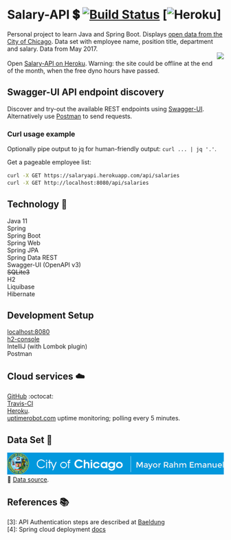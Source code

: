 # Salary-API :heavy_dollar_sign: [![Build Status][1]][2] [![Heroku](https://heroku-badge.herokuapp.com/?app=salary-api)]
Personal project to learn Java and Spring Boot. Displays [open data from the City of Chicago](https://data.cityofchicago.org/Administration-Finance/Current-Employee-Names-Salaries-and-Position-Title/xzkq-xp2w). Data set with employee name, position title, department and salary. Data from May 2017.<br>
<img src="http://www.codecheese.com/wp-content/uploads/heroku-logo.png" height=95 style="float:right"/><br>
Open [Salary-API on Heroku](https://salaryapi.herokuapp.com/). Warning: the site could be offline at the end of the month, when the free dyno hours have passed.<br>

## Swagger-UI API endpoint discovery

Discover and try-out the available REST endpoints using [Swagger-UI](https://salaryapi.herokuapp.com/). Alternatively use [Postman](https://www.getpostman.com/) to send requests.

### Curl usage example

Optionally pipe output to jq for human-friendly output: `curl ... | jq '.'`.<br>

Get a pageable employee list:
```bash
curl -X GET https://salaryapi.herokuapp.com/api/salaries
curl -X GET http://localhost:8080/api/salaries
```

## Technology :wrench:
Java 11<br>
Spring<br>
Spring Boot<br>
Spring Web<br>
Spring JPA<br>
Spring Data REST<br>
Swagger-UI (OpenAPI v3)<br>
~~SQLite3~~<br>
H2<br>
Liquibase<br>
Hibernate<br>

## Development Setup
[localhost:8080](http://localhost:8080/)<br>
[h2-console](http://localhost:8080/h2-console/)<br>
IntelliJ (with Lombok plugin)<br>
Postman<br>

## Cloud services :cloud:
[GitHub](https://github.com/Eimert/Salary-API) :octocat:<br>
[Travis-CI](https://www.travis-ci.org/Eimert/Salary-API)<br>
[Heroku](https://salaryapi.herokuapp.com).<br>
[uptimerobot.com](https://uptimerobot.com/) uptime monitoring; polling every 5 minutes.<br> 

## Data Set :open_file_folder:
![alt text](https://raw.githubusercontent.com/Eimert/Salary-API/master/src/main/resources/images/City-of-Chicago-Current-Employee-Names-Salaries-and-Position-Titles.png "City of Chicago")<br>
:link: [Data source](https://data.cityofchicago.org/Administration-Finance/Current-Employee-Names-Salaries-and-Position-Title/xzkq-xp2w).

## References :books:

[1]: https://travis-ci.org/Eimert/Salary-API.svg?branch=master
[2]: http://www.travis-ci.org/Eimert/Salary-API
[3]: API Authentication steps are described at [Baeldung](https://www.baeldung.com/securing-a-restful-web-service-with-spring-security#ch_3_7)<br>
[4]: Spring cloud deployment [docs](https://docs.spring.io/spring-boot/docs/current/reference/html/cloud-deployment.html)<br>